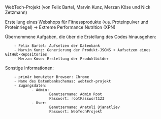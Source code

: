 WebTech-Projekt (von Felix Bartel, Marvin Kunz, Merzan Köse und Nick Zetzmann)

Erstellung eines Webshops für Fitnessprodukte (v.a. Proteinpulver und Proteinriegel) -> Extreme Performance Nutrition (XPN)

Übernommene Aufgaben, die über die Erstellung des Codes hinausgehen:
      
        - Felix Bartel: Aufsetzen der Datenbank
        - Marvin Kunz: Generierung der Produkt-JSONS + Aufsetzen eines GitHub-Repositories
        - Merzan Köse: Erstellung der Produktbilder 

Sonstige Informationen: 
     
        - primär benutzter Browser: Chrome
        - Name des Datenbankschemas: webtech-projekt
        - Zugangsdaten: 
                - Admin: 
                        Benutzername: Admin Root
                        Passwort: rootPasswort123
                - User: 
                        Benutzername: Anatoli Djanatliev
                        Passwort: WebTechProjekt
